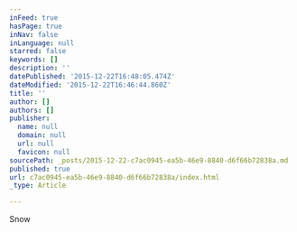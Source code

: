 ```yaml
---
inFeed: true
hasPage: true
inNav: false
inLanguage: null
starred: false
keywords: []
description: ''
datePublished: '2015-12-22T16:48:05.474Z'
dateModified: '2015-12-22T16:46:44.860Z'
title: ''
author: []
authors: []
publisher:
  name: null
  domain: null
  url: null
  favicon: null
sourcePath: _posts/2015-12-22-c7ac0945-ea5b-46e9-8840-d6f66b72838a.md
published: true
url: c7ac0945-ea5b-46e9-8840-d6f66b72838a/index.html
_type: Article

---
```

Snow